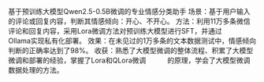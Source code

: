 基于预训练大模型Qwen2.5-0.5B微调的专业情感分类助手
场景：基于用户输入的评论或回复内容，判断其情感倾向：开心、不开心。
方法：利用11万多条微信评论和回复内容，采用Lora微调方法对预训练大模型进行SFT，并通过
          Ollama实现私有化部署。
效果：在未见过的1万多条的文本数据测试中，情感倾向判断的正确率达到了98%。
收获：熟悉了大模型微调的整体流程、积累了大模型微调和部署的经验，掌握了Lora和QLora微调
          的原理，学会了大模型微调数据处理的方法。

